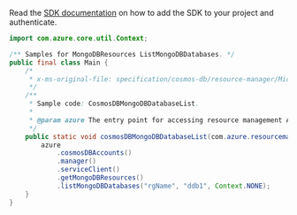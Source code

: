 Read the [SDK documentation](https://github.com/Azure/azure-sdk-for-java/blob/azure-resourcemanager_2.11.0/sdk/resourcemanager/azure-resourcemanager/README.md) on how to add the SDK to your project and authenticate.

```java
import com.azure.core.util.Context;

/** Samples for MongoDBResources ListMongoDBDatabases. */
public final class Main {
    /*
     * x-ms-original-file: specification/cosmos-db/resource-manager/Microsoft.DocumentDB/stable/2021-10-15/examples/CosmosDBMongoDBDatabaseList.json
     */
    /**
     * Sample code: CosmosDBMongoDBDatabaseList.
     *
     * @param azure The entry point for accessing resource management APIs in Azure.
     */
    public static void cosmosDBMongoDBDatabaseList(com.azure.resourcemanager.AzureResourceManager azure) {
        azure
            .cosmosDBAccounts()
            .manager()
            .serviceClient()
            .getMongoDBResources()
            .listMongoDBDatabases("rgName", "ddb1", Context.NONE);
    }
}
```
